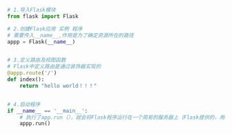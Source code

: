 
<BlogInfo title="1.helloworld" author="白日梦想猿" pv=0 read_times=0 pre_cost_time=0分15秒 category="Web开发编程" tag_list="['Web开发编程']" create_time="2020.04.07 15:13:45" update_time="2020.07.13 10:57:13" />

```python
# 1.导入Flask模块
from flask import Flask

# 2.创建Flask应用 实例 程序
# 需要传入__name__,作用是为了确定资源所在的路径
appp = Flask(__name__)


# 3.定义路由及视图函数
# Flask中定义路由是通过装饰器实现的
@appp.route('/')
def index():
    return "hello world！！！"


# 4.启动程序
if __name__ == '__main__':
    # 执行了app.run（），就会将Flask程序运行在一个简易的服务器上（Flask提供的，用于测试的）
    appp.run()

```
